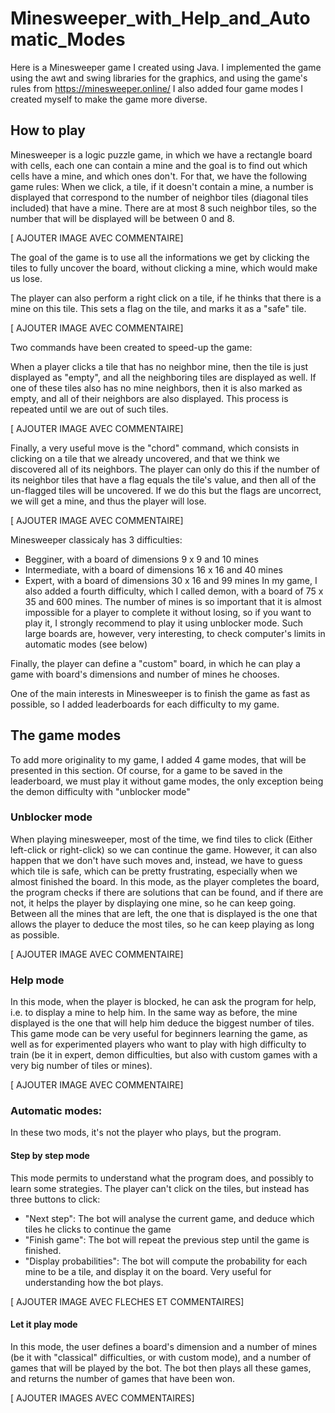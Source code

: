 # Minesweeper_with_Help_and_Automatic_Modes
Here is a Minesweeper game I created using Java.
I implemented the game using the awt and swing libraries for the graphics, and using the game's rules from https://minesweeper.online/
I also added four game modes I created myself to make the game more diverse.

## How to play

Minesweeper is a logic puzzle game, in which we have a rectangle board with cells, each one can contain a mine and the goal is to find out which cells have a mine, and which ones don't. For that, we have the following game rules:
When we click, a tile, if it doesn't contain a mine, a number is displayed that correspond to the number of neighbor tiles (diagonal tiles included) that have a mine. There are at most 8 such neighbor tiles, so the number that will be displayed will be between 0 and 8.

[ AJOUTER IMAGE AVEC COMMENTAIRE]

The goal of the game is to use all the informations we get by clicking the tiles to fully uncover the board, without clicking a mine, which would make us lose.

The player can also perform a right click on a tile, if he thinks that there is a mine on this tile. This sets a flag on the tile, and marks it as a "safe" tile. 

[ AJOUTER IMAGE AVEC COMMENTAIRE]

Two commands have been created to speed-up the game:

When a player clicks a tile that has no neighbor mine, then the tile is just displayed as "empty", and all the neighboring tiles are displayed as well. If one of these tiles also has no mine neighbors, then it is also marked as empty, and all of their neighbors are also displayed. This process is repeated until we are out of such tiles.

[ AJOUTER IMAGE AVEC COMMENTAIRE]

Finally, a very useful move is the "chord" command, which consists in clicking on a tile that we already uncovered, and that we think we discovered all of its neighbors. The player can only do this if the number of its neighbor tiles that have a flag equals the tile's value, and then all of the un-flagged tiles will be uncovered. If we do this but the flags are uncorrect, we will get a mine, and thus the player will lose.

[ AJOUTER IMAGE AVEC COMMENTAIRE]

Minesweeper classicaly has 3 difficulties:
- Begginer, with a board of dimensions 9 x 9 and 10 mines
- Intermediate, with a board of dimensions 16 x 16 and 40 mines
- Expert, with a board of dimensions 30 x 16 and 99 mines
In my game, I also added a fourth difficulty, which I called demon, with a board of 75 x 35 and 600 mines. The number of mines is so important that it is almost impossible for a player to complete it without losing, so if you want to play it, I strongly recommend to play it using unblocker mode. Such large boards are, however, very interesting, to check computer's limits in automatic modes (see below)

Finally, the player can define a "custom" board, in which he can play a game with board's dimensions and number of mines he chooses.

One of the main interests in Minesweeper is to finish the game as fast as possible, so I added leaderboards for each difficulty to my game.

## The game modes

To add more originality to my game, I added 4 game modes, that will be presented in this section.
Of course, for a game to be saved in the leaderboard, we must play it without game modes, the only exception being the demon difficulty with "unblocker mode"

### Unblocker mode

When playing minesweeper, most of the time, we find tiles to click (Either left-click or right-click) so we can continue the game. However, it can also happen that we don't have such moves and, instead, we have to guess which tile is safe, which can be pretty frustrating, especially when we almost finished the board. In this mode, as the player completes the board, the program checks if there are solutions that can be found, and if there are not, it helps the player by displaying one mine, so he can keep going. Between all the mines that are left, the one that is displayed is the one that allows the player to deduce the most tiles, so he can keep playing as long as possible.

[ AJOUTER IMAGE AVEC COMMENTAIRE]

### Help mode

In this mode, when the player is blocked, he can ask the program for help, i.e. to display a mine to help him. In the same way as before, the mine displayed is the one that will help him deduce the biggest number of tiles.
This game mode can be very useful for beginners learning the game, as well as for experimented players who want to play with high difficulty to train (be it in expert, demon difficulties, but also with custom games with a very big number of tiles or mines).

[ AJOUTER IMAGE AVEC COMMENTAIRE]

### Automatic modes:

In these two mods, it's not the player who plays, but the program.

#### Step by step mode

This mode permits to understand what the program does, and possibly to learn some strategies. The player can't click on the tiles, but instead has three buttons to click:
- "Next step": The bot will analyse the current game, and deduce which tiles he clicks to continue the game
- "Finish game": The bot will repeat the previous step until the game is finished.
- "Display probabilities": The bot will compute the probability for each mine to be a tile, and display it on the board. Very useful for understanding how the bot plays.

[ AJOUTER IMAGE AVEC FLECHES ET COMMENTAIRES]

#### Let it play mode

In this mode, the user defines a board's dimension and a number of mines (be it with "classical" difficulties, or with custom mode), and a number of games that will be played by the bot. The bot then plays all these games, and returns the number of games that have been won.

[ AJOUTER IMAGES AVEC COMMENTAIRES]
